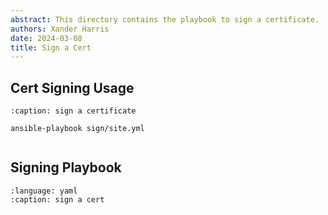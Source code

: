 ```yaml
---
abstract: This directory contains the playbook to sign a certificate.
authors: Xander Harris
date: 2024-03-08
title: Sign a Cert
---
```


## Cert Signing Usage

```{code-block} shell
:caption: sign a certificate

ansible-playbook sign/site.yml
```

```{index} certificate; sign
```

## Signing Playbook
<!--
```{autoyaml} sign/site.yml
```
-->

```{literalinclude} site.yml
:language: yaml
:caption: sign a cert
```
